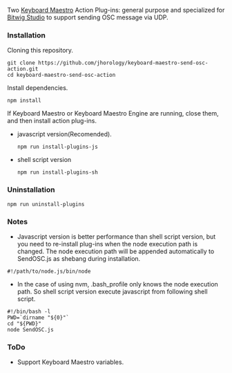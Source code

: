 Two [Keyboard Maestro](http://www.keyboardmaestro.com) Action Plug-ins: general purpose and specialized for [Bitwig Studio](http://www.bitwig.com) to support sending OSC message via UDP.

### Installation
Cloning this repository.
```shellscript
git clone https://github.com/jhorology/keyboard-maestro-send-osc-action.git
cd keyboard-maestro-send-osc-action
```
Install dependencies.
```shellscript
npm install
```
If Keyboard Maestro or Keyboard Maestro Engine are running, close them, and then install action plug-ins.
  - javascript version(Recomended).
    ```shellscript
    npm run install-plugins-js
    ```
  - shell script version
    ```shellscript
    npm run install-plugins-sh
    ```

### Uninstallation
```shellscript
npm run uninstall-plugins
```

### Notes
- Javascript version is better performance than shell script version, but you need to re-install plug-ins when the node execution path is changed. The node execution path will be appended automatically to SendOSC.js as shebang during installation.
```shellscript
#!/path/to/node.js/bin/node
```
- In the case of using nvm, .bash_profile only knows the node execution path. So shell script version execute javascript from following shell script.
```shellscript
#!/bin/bash -l
PWD=`dirname "${0}"`
cd "${PWD}"
node SendOSC.js
```
### ToDo
- Support Keyboard Maestro variables. 
